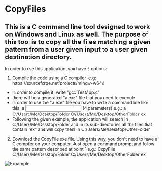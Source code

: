 # CopyFiles
## This is a C command line tool designed to work on Windows and Linux as well. The purpose of this tool is to copy all the files matching a given pattern from a user given input to a user given destination directory.

In order to use this application, you have 2 options:

1. Compile the code using a C compiler (e.g: https://sourceforge.net/projects/mingw-w64/) 
  - in order to compile it, write "gcc TestApp.c"
  - there will be a generated "a.exe" file that you need to execute
  - in order to use the "a.exe" file you have to write a command line like this: a <input folder path name> <output folder path name> <pattern> (4 parameters)
      e.g.: a C:/Users/Me/Desktop/Folder C:/Users/Me/Desktop/OtherFolder ex
  - Following the given example, the application will search in C:/Users/Me/Desktop/Folder and in its sub-directories all the files that contain "ex" and will copy them in     C:/Users/Me/Desktop/OtherFolder

2. Download the CopyFile.exe file. Using this way, you don't need to have a C compiler on your computer. Just open a command prompt and follow the same pattern described at point 1
      e.g.: CopyFile C:/Users/Me/Desktop/Folder C:/Users/Me/Desktop/OtherFolder ex
      
  ![Exaample](C:\Users\Radu\Desktop\LogPhoto.jpg?raw=true "Title")
  
